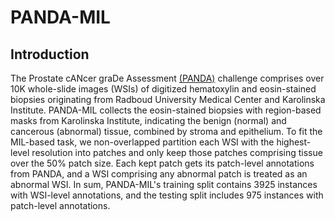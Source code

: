 # PANDA-MIL

## Introduction

The Prostate cANcer graDe Assessment [(PANDA)](https://www.kaggle.com/c/prostate-cancer-grade-assessment) challenge comprises over 10K whole-slide images (WSIs) of digitized hematoxylin and eosin-stained biopsies originating from Radboud University Medical Center and Karolinska Institute. PANDA-MIL collects the eosin-stained biopsies with region-based masks from Karolinska Institute, indicating the benign (normal) and cancerous (abnormal) tissue, combined by stroma and epithelium. To fit the MIL-based task, we non-overlapped partition each WSI with the highest-level resolution into patches and only keep those patches comprising tissue over the 50% patch size. Each kept patch gets its patch-level annotations from PANDA, and a WSI comprising any abnormal patch is treated as an abnormal WSI. In sum, PANDA-MIL's training split contains 3925 instances with WSI-level annotations, and the testing split includes 975 instances with patch-level annotations.
